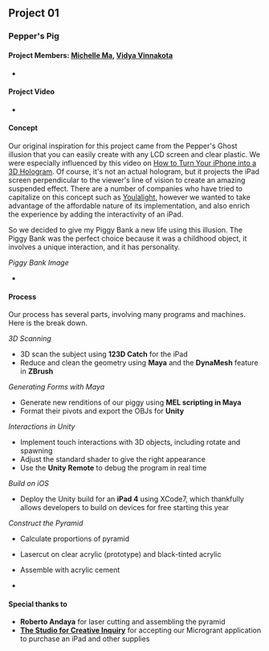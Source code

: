 ## Project 01

### Pepper's Pig
#### Project Members: [Michelle Ma](./michelle), [Vidya Vinnakota](./vidya)
-
#### Project Video
-

#### Concept

Our original inspiration for this project came from the Pepper's Ghost illusion that you can easily create with any LCD screen and clear plastic. We were especially influenced by this video on [How to Turn Your iPhone into a 3D Hologram](http://www.telegraph.co.uk/technology/mobile-phones/11780393/How-to-turn-your-phone-into-a-3D-hologram-projector.html). Of course, it's not an actual hologram, but it projects the iPad screen perpendicular to the viewer's line of vision to create an amazing suspended effect. There are a number of companies who have tried to capitalize on this concept such as [Youlalight](http://youlalight.com/en/3dpiramidforipad), however we wanted to take advantage of the affordable nature of its implementation, and also enrich the experience by adding the interactivity of an iPad.

So we decided to give my Piggy Bank a new life using this illusion. The Piggy Bank was the perfect choice because it was a childhood object, it involves a unique interaction, and it has personality.

*Piggy Bank Image*

-

#### Process

Our process has several parts, involving many programs and machines. Here is the break down.

*3D Scanning*
- 3D scan the subject using **123D Catch** for the iPad
- Reduce and clean the geometry using **Maya** and the **DynaMesh** feature in **ZBrush**

*Generating Forms with Maya*
- Generate new renditions of our piggy using **MEL scripting in Maya**
- Format their pivots and export the OBJs for **Unity**

*Interactions in Unity*
- Implement touch interactions with 3D objects, including rotate and spawning
- Adjust the standard shader to give the right appearance
- Use the **Unity Remote** to debug the program in real time

*Build on iOS*
- Deploy the Unity build for an **iPad 4** using XCode7, which thankfully allows developers to build on devices for free starting this year

*Construct the Pyramid*
- Calculate proportions of pyramid
- Lasercut on clear acrylic (prototype) and black-tinted acrylic
- Assemble with acrylic cement

-
#### Special thanks to
- **Roberto Andaya** for laser cutting and assembling the pyramid
- [**The Studio for Creative Inquiry**](http://studioforcreativeinquiry.org/) for accepting our Microgrant application to purchase an iPad and other supplies

